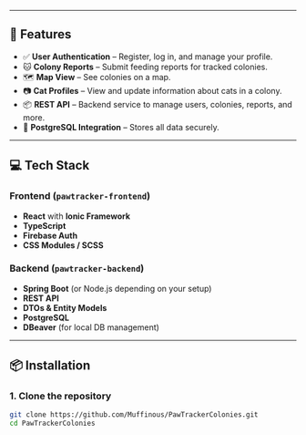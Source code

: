 
---

## 🚀 Features

- ✅ **User Authentication** – Register, log in, and manage your profile.
- 🐱 **Colony Reports** – Submit feeding reports for tracked colonies.
- 🗺️ **Map View** – See colonies on a map.
- 📷 **Cat Profiles** – View and update information about cats in a colony.
- 📦 **REST API** – Backend service to manage users, colonies, reports, and more.
- 🐘 **PostgreSQL Integration** – Stores all data securely.

---

## 💻 Tech Stack

### Frontend (`pawtracker-frontend`)
- **React** with **Ionic Framework**
- **TypeScript**
- **Firebase Auth**
- **CSS Modules / SCSS**

### Backend (`pawtracker-backend`)
- **Spring Boot** (or Node.js depending on your setup)
- **REST API**
- **DTOs & Entity Models**
- **PostgreSQL**
- **DBeaver** (for local DB management)

---

## 📦 Installation

### 1. Clone the repository

```bash
git clone https://github.com/Muffinous/PawTrackerColonies.git
cd PawTrackerColonies
